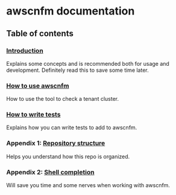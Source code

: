 # awscnfm documentation

## Table of contents

### [Introduction](introduction.md)

Explains some concepts and is recommended both for usage and development. Definitely read this to save some time later.

### [How to use awscnfm](using.md)

How to use the tool to check a tenant cluster.

### [How to write tests](writing-tests.md)

Explains how you can write tests to add to awscnfm.

### Appendix 1: [Repository structure](structure.md)

Helps you understand how this repo is organized.

### Appendix 2: [Shell completion](completion.md)

Will save you time and some nerves when working with awscnfm.
